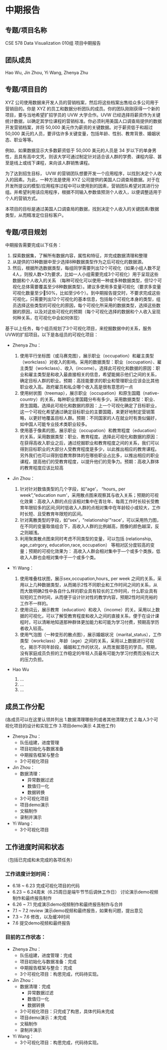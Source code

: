 # 中期报告


## 专题/项目名称
CSE 578 Data Visualization 010组 项目中期报告
## 团队成员
Hao Wu, Jin Zhou, Yi Wang, Zhenya Zhu

## 专题/项目目的

XYZ 公司使用数据来开发人员的营销档案，然后将这些档案出售给众多公司用于营销目的。你是 XYZ 的员工和数据分析团队的成员。你的团队刚刚获得一个新的项目，要与当地希望扩招学员的 UVW 大学合作。UVW 已经选择将薪资作为关键统计数据，以确定其学位课程的营销标准。你必须利用美国人口调查局提供的数据开发营销档案，并将 50,000 美元作为薪资的关键数据。对于薪资低于和超过 50,000 美元的人员，要评估许多关键变量，包括年龄、性别、教育背景、婚姻状态、职业等等。

例如，如果数据显示大多数薪资低于 50,000 美元的人员是 34 岁以下的单身男性，且具有高中文凭，则该大学可通过制定针对适合该人群的学费、课程内容、甚至是线上或线下课程，来向该人群销售课程。

为了达到招生目标， UVW 的营销团队想要开发一个应用程序，以找到决定个人收入的因素。为此，一种方法是使用 XYZ 公司提供的美国人口调查局数据。对于在开发所提议的模型/应用程序过程中可以使用到的因素，营销团队希望对其进行分组。并希望利用该应用程序，根据不同输入参数值预测个人收入，以便调整适用于个人的营销方式。

本项目的目标是通过美国人口调查局的数据，找到决定个人收入的关键因素/数据类型，从而精准定位目标客户。

## 专题/项目规划
中期报告需要完成以下任务：
1. 探索数据集，了解所有数据内容，属性和特征，并完成数据清理和整理
2. 从提供的13种数据中至少选择8种数据类型作为之后可视化的数据源。
3. 然后，根据所选数据类型，每组同学需要列出12个可视化（如果小组人数不足4人，则按人数*3为要求，比如一人小组需要完成3个可视化）用于呈现这些数据和个人收入的关系 （每种可视化可以使用一种或多种数据类型，但12个可视化总体需要覆盖至少8种数据类型）。建议多使用多变量可视化（要求多变量可视化数量至少🚉50%，比如至少6个）。到中期报告提交时，不要求完成这些可视化，只需要列出12个可视化的基本信息，包括每个可视化本身的类型，组员选择这些类型的可视化的原因，每个可视化所采用的数据类型，选择这些数据的原因，以及对这些可视化的预期（每个可视化选择的数据和个人收入呈现何种关系，在可视化中会如何体现）

基于以上任务，每个组员规划了3个可视化项目，来挖掘数据中的关系，服务UVW的扩招项目。以下是各组员的可视化项目：

- Zhenya Zhu：
    1. 使用平行坐标图（或马赛克图），展示职业（occupation）和雇主类型（workclass）对收入的影响。采用的数据类型：职业（occupation）、雇主类型（workclass）、收入（income）。选择此可视化和数据的原因：职业和雇主类型是和收入最直接相关的信息，希望能揭示他们之间的关系，确定目标人群的职业。预期：高技能要求的职业和管理职业应该会比其他职业收入高。政府雇员和私企哪个收入高是很有意思的一点
    2. 使用树状图（treemap），展示职业（occupation）和原生国籍（native-country）的关系，每种职业里国籍分布有多少。采用数据类型：职业、原生国籍。选择此可视化和数据的原因：上一个可视化确定了目标职业，这一个可视化希望通过确定目标职业的主要国籍，来更好地制定营销策略，以更好地覆盖目标人群。预期：不同国家的人在就业时有类似偏好，如中国人可能专业技术类职业较多。
    3. 使用基于像素的图，展示职业（occupation）和教育程度（education）的关系，采用数据类型：职业、教育程度。选择此可视化和数据的原因：在获得高收入职业之后，通过挖掘职业和教育程度之间的关系，我们可以得到目标职业的大部分人受教育程度是多少，以此推出相应的教育课程。另外我们也可以得到低教育群体的在哪些职业占比多，以推出相应的职业课程，提高他们的受教育程度，以提升他们的竞争力。预期：高收入群体的教育程度应该比较高

- Jin Zhou：
    1. 针对针对数值类型的几个字段，如“age'， “hours_ per week”,“education num'，采用散点图来观察其与收入关系；预期的可视化效果：高收入人群的点应该相对集中在青壮年、每周工作时长较长受教育年限较多的区间;同时低收入人群的点相对集中在年龄较小或较大，工作时长短、且受教育年限短的区间。
    2. 针对离散类型的字段，如“sex'，"relationship'"race'，可以采用热力图，在不同的变量取值组合下，高收入人群的比例越高，图像的颜色越深，反之则越浅。
    3. 利用聚类散点图来同时考虑不同类型的变量，可以包括 (relationship, age_catrgory, education,race, occupation） 等相对区分度较高的变量；预期的可视化效果为： 高收入人群会相对集中于—个或多个类族，低收入人群也会相对集中于一个或多个类。

- Yi Wang：
    1. 使用堆叠柱状图，展示sex,occupation,hours_ per week 之间的关系，采用以上几种数据类型，从而揭示2性不同职业和工作时间之间的关系，从而大致明确2性中各自什么样的职业具有较长的工作时间，什么职业具有较短的工作时间，从而便于设计针对性的教学内容，预期2性时间充裕的工作不一样的。
    2. 使用词云，展示教育（education）和收入（income）的关。采用以上数据的可视化，可以了解受教育程度和收入之间的直接关系，便于在设计课程时，可以清晰地知道那种群体更加能力和可能为学习付费，预期高学历者收入较高。
    3. 使用气泡图（一种变形的散点图），展示婚姻状况（marital_status），工作类型（workclass）,年龄（age）之间的关系，采用以上数据进行可视化，揭示不同年龄段，婚姻和工作的状况，从而发掘潜在的学员。预期，没有家庭成员负担的工作稳定的年轻人员最有可能为学习付费而没有过大的压力负担。

- Hao Wu
    1. ...
    2. ...
    3. ...

## 成员工作分配 

(各成员可以在这里认领并列出 1.数据清理哪些列或者其他清理方式  2.每人3个可视化项目的设计和实现工作 3.项目demo演示 4.其他工作)

- Zhenya Zhu：
    - 队伍组建，进度管理
    - 项目初始化与数据准备
    - 中期报告框架与整合
    - 3个可视化项目
- Jin Zhou：
    - 数据清理：
        - 异常数据过滤
        - 数值归一化
        - 数据转换
    - 3个可视化项目
    - 项目demo演示
    - 文稿制作
    - 录制并演示
- Yi Wang：
    - 3个可视化项目
## 工作进度时间和状态 

（包括已完成和未完成的各项任务）

### 工作进度计划时间：
- 6.18 ~ 6.23 完成可视化项目的代码
- 6.23 ~ 6.24周末（6.25周日是端午节节后调休工作日） 讨论演示demo视频制作和最终报告制作
- 6.26 ~ 7.1 完成演示demo视频制作和最终报告制作与合并
- 7.1 ~ 7.2 review 演示demo视频和最终报告，如果有问题，提出意见
- 7.3 ~ 7.6 修改，以及缓冲时间
- 7.6 提交demo视频和最终报告

### 目前的工作状态：
- Zhenya Zhu：
    - 队伍组建，进度管理：完成
    - 项目初始化与数据准备：完成
    - 中期报告框架与整合：完成
    - 3个可视化项目：构思完成，代码待实现。
- Jin Zhou：
    - 数据清理：完成
        - 异常数据过滤
        - 数值归一化
        - 数据转换
    - 3个可视化项目：只完成了构思，具体代码未完成
    - 项目demo演示：未完成
    - 文稿制作
    - 录制并演示
- Yi Wang：
    - 3个可视化项目：构思完成，代码待实现。
